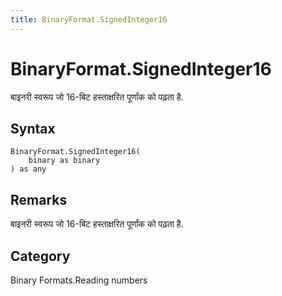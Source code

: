 ```yaml
---
title: BinaryFormat.SignedInteger16
---
```


# BinaryFormat.SignedInteger16


बाइनरी स्वरूप जो 16-बिट हस्ताक्षरित पूर्णांक को पढ़ता है.


## Syntax

```powerquery
BinaryFormat.SignedInteger16(
    binary as binary
) as any
```


## Remarks

बाइनरी स्वरूप जो 16-बिट हस्ताक्षरित पूर्णांक को पढ़ता है.



## Category
Binary Formats.Reading numbers
